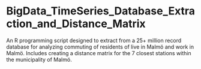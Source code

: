 # BigData_TimeSeries_Database_Extraction_and_Distance_Matrix
An R programming script designed to extract from a 25+ million record database for analyzing commuting of residents of live in Malmö and work in Malmö. Includes creating a distance matrix for the 7 closest stations within the municipality of Malmö.
